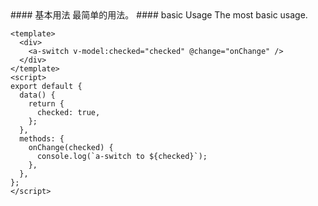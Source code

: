 <cn>
#### 基本用法
最简单的用法。
</cn>

<us>
#### basic Usage
The most basic usage.
</us>

```vue
<template>
  <div>
    <a-switch v-model:checked="checked" @change="onChange" />
  </div>
</template>
<script>
export default {
  data() {
    return {
      checked: true,
    };
  },
  methods: {
    onChange(checked) {
      console.log(`a-switch to ${checked}`);
    },
  },
};
</script>
```
